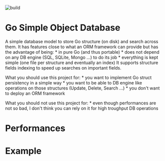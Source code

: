 ![build](https://github.com/0xrawsec/sod/actions/workflows/go.yml/badge.svg)

# Go Simple Object Database

A simple database model to store Go structure (on disk) and search across them.
It has features close to what an ORM framework can provide but has the advantage of being:
    * in pure Go (and thus portable)
    * does not depend on any DB engine (SQL, SQLite, Mongo ...) to do its job
    * everything is kept simple (one file per structure and eventually an index)
It supports structure fields indexing to speed up searches on important fields.

What you should use this project for:
    * you want to implement Go struct persistency in a simple way
    * you want to be able to DB engine like operations on those structures (Update, Delete, Search ...)
    * you don't want to deploy an ORM framework

What you should not use this project for:
    * even though performances are not so bad, I don't think you can rely on it for high troughput DB operations

# Performances



# Example